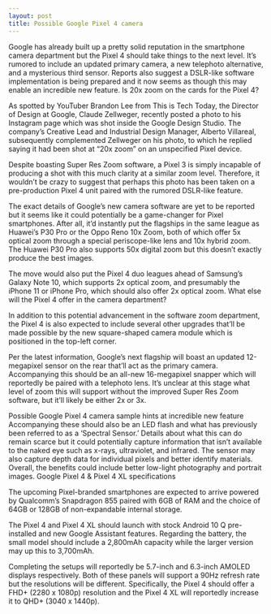```yaml
---
layout: post
title: Possible Google Pixel 4 camera 
---
```


Google has already built up a pretty solid reputation in the smartphone camera department but the Pixel 4 should take things to the next level. It’s rumored to include an updated primary camera, a new telephoto alternative, and a mysterious third sensor. Reports also suggest a DSLR-like software implementation is being prepared and it now seems as though this may enable an incredible new feature.
Is 20x zoom on the cards for the Pixel 4?

As spotted by YouTuber Brandon Lee from This is Tech Today, the Director of Design at Google, Claude Zellweger, recently posted a photo to his Instagram page which was shot inside the Google Design Studio. The company’s Creative Lead and Industrial Design Manager, Alberto Villareal, subsequently complemented Zellweger on his photo, to which he replied saying it had been shot at “20x zoom” on an unspecified Pixel device.

Despite boasting Super Res Zoom software, a Pixel 3 is simply incapable of producing a shot with this much clarity at a similar zoom level. Therefore, it wouldn’t be crazy to suggest that perhaps this photo has been taken on a pre-production Pixel 4 unit paired with the rumored DSLR-like feature. 



The exact details of Google’s new camera software are yet to be reported but it seems like it could potentially be a game-changer for Pixel smartphones. After all, it’d instantly put the flagships in the same league as Huawei’s P30 Pro or the Oppo Reno 10x Zoom, both of which offer 5x optical zoom through a special periscope-like lens and 10x hybrid zoom. The Huawei P30 Pro also supports 50x digital zoom but this doesn’t exactly produce the best images.

The move would also put the Pixel 4 duo leagues ahead of Samsung’s Galaxy Note 10, which supports 2x optical zoom, and presumably the iPhone 11 or iPhone Pro, which should also offer 2x optical zoom.
What else will the Pixel 4 offer in the camera department?

In addition to this potential advancement in the software zoom department, the Pixel 4 is also expected to include several other upgrades that’ll be made possible by the new square-shaped camera module which is positioned in the top-left corner.

Per the latest information, Google’s next flagship will boast an updated 12-megapixel sensor on the rear that’ll act as the primary camera. Accompanying this should be an all-new 16-megapixel snapper which will reportedly be paired with a telephoto lens. It’s unclear at this stage what level of zoom this will support without the improved Super Res Zoom software, but it’ll likely be either 2x or 3x.

Possible Google Pixel 4 camera sample hints at incredible new feature
Accompanying these should also be an LED flash and what has previously been referred to as a ‘Spectral Sensor.’ Details about what this can do remain scarce but it could potentially capture information that isn’t available to the naked eye such as x-rays, ultraviolet, and infrared. The sensor may also capture depth data for individual pixels and better identify materials. Overall, the benefits could include better low-light photography and portrait images.
Google Pixel 4 & Pixel 4 XL specifications

The upcoming Pixel-branded smartphones are expected to arrive powered by Qualcomm’s Snapdragon 855 paired with 6GB of RAM and the choice of 64GB or 128GB of non-expandable internal storage. 

The Pixel 4 and Pixel 4 XL should launch with stock Android 10 Q pre-installed and new Google Assistant features. Regarding the battery, the small model should include a 2,800mAh capacity while the larger version may up this to 3,700mAh.

Completing the setups will reportedly be 5.7-inch and 6.3-inch AMOLED displays respectively. Both of these panels will support a 90Hz refresh rate but the resolutions will be different. Specifically, the Pixel 4 should offer a FHD+ (2280 x 1080p) resolution and the Pixel 4 XL will reportedly increase it to QHD+ (3040 x 1440p).


